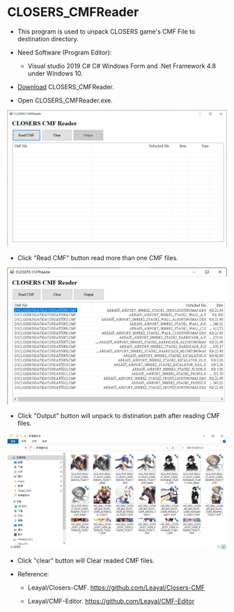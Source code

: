 # CLOSERS_CMFReader

- This program is used to unpack CLOSERS game's CMF File to destination directory.

- Need Software (Program Editor):

  - Visual studio 2019 C# C# Windows Form and .Net Framework 4.8 under Windows 10.

- [Download](https://github.com/qaz9517532846/CLOSERS_CMFReader/releases/tag/trade_ver) CLOSERS_CMFReader.

- Open CLOSERS_CMFReader.exe.

![image](https://github.com/qaz9517532846/CLOSERS_CMFReader/blob/main/image/CLOSERS_CMFReader.png)

- Click "Read CMF" button read more than one CMF files.

![image](https://github.com/qaz9517532846/CLOSERS_CMFReader/blob/main/image/read_cmf.png)

- Click "Output" button will unpack to distination path after reading CMF files.

![image](https://github.com/qaz9517532846/CLOSERS_CMFReader/blob/main/image/result.png)

- Click "clear" button will Clear readed CMF files.

- Reference:

  - Leayal/Closers-CMF. https://github.com/Leayal/Closers-CMF

  - Leayal/CMF-Editor. https://github.com/Leayal/CMF-Editor
